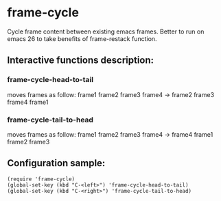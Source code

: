 # frame-cycle
Cycle frame content between existing emacs frames.
Better to run on emacs 26 to take benefits of frame-restack function.

## Interactive functions description:
### frame-cycle-head-to-tail

   moves frames as follow: frame1 frame2 frame3 frame4 -> frame2 frame3 frame4 frame1

### frame-cycle-tail-to-head

   moves frames as follow: frame1 frame2 frame3 frame4 -> frame4 frame1 frame2 frame3

## Configuration sample:

```elisp
(require 'frame-cycle)
(global-set-key (kbd "C-<left>") 'frame-cycle-head-to-tail)   
(global-set-key (kbd "C-<right>") 'frame-cycle-tail-to-head)
 ```
